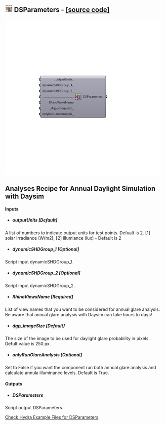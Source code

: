 ## ![](../../images/icons/DSParameters.png) DSParameters - [[source code]](https://github.com/mostaphaRoudsari/honeybee/tree/master/src/Honeybee_DSParameters.py)

![](../../images/components/DSParameters.png)

Analyses Recipe for Annual Daylight Simulation with Daysim
 -
 

#### Inputs
* ##### outputUnits [Default]
A list of numbers to indicate output units for test points. Defualt is 2. [1] solar irradiance (W/m2), [2] illumiance (lux) - Default is 2
* ##### dynamicSHDGroup_1 [Optional]
Script input dynamicSHDGroup_1.
* ##### dynamicSHDGroup_2 [Optional]
Script input dynamicSHDGroup_2.
* ##### RhinoViewsName [Required]
List of view names that you want to be considered for annual glare analysis. Be aware that annual glare analysis with Daysim can take hours to days!
* ##### dgp_imageSize [Default]
The size of the image to be used for daylight glare probability in pixels. Defult value is 250 px.
* ##### onlyRunGlareAnalysis [Optional]
Set to False if you want the component run both annual glare analysis and calculate annula illuminance levels. Default is True.

#### Outputs
* ##### DSParameters
Script output DSParameters.


[Check Hydra Example Files for DSParameters](https://hydrashare.github.io/hydra/index.html?keywords=Honeybee_DSParameters)